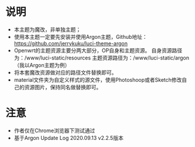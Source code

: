 # 说明
* 本主题为魔改，非单独主题；
* 使用本主题一定要先安装并使用Argon主题，Github地址：https://github.com/jerrykuku/luci-theme-argon
* Openwrt的主题资源主要分两大部分，OP自身和主题资源。
自身资源路径为：/www/luci-static/resources
主题资源路径为：/www/luci-static/argon（我以Argon主题为例）
* 将本套魔改资源做对应的路径文件替换即可。
* material文件夹为自定义样式的源文件，使用Photoshoop或者Sketch修改自己的资源图片，保持同名做替换即可。

# 注意
* 作者仅在Chrome浏览器下测试通过
* 基于Argon Update Log 2020.09.13 v2.2.5版本